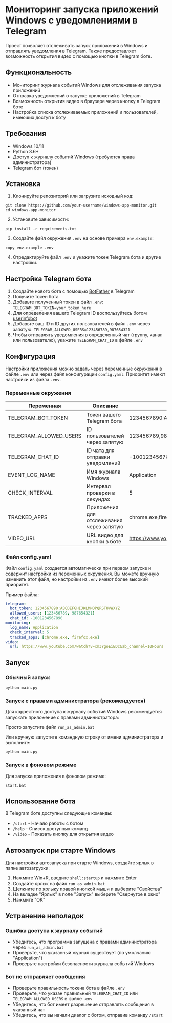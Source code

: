 # Мониторинг запуска приложений Windows с уведомлениями в Telegram

Проект позволяет отслеживать запуск приложений в Windows и отправлять уведомления в Telegram. Также предоставляет возможность открытия видео с помощью кнопки в Telegram боте.

## Функциональность

- Мониторинг журнала событий Windows для отслеживания запуска приложений
- Отправка уведомлений о запуске приложений в Telegram
- Возможность открытия видео в браузере через кнопку в Telegram боте
- Настройка списка отслеживаемых приложений и пользователей, имеющих доступ к боту

## Требования

- Windows 10/11
- Python 3.6+
- Доступ к журналу событий Windows (требуются права администратора)
- Telegram бот (токен)

## Установка

1. Клонируйте репозиторий или загрузите исходный код:
```
git clone https://github.com/your-username/windows-app-monitor.git
cd windows-app-monitor
```

2. Установите зависимости:
```
pip install -r requirements.txt
```

3. Создайте файл окружения `.env` на основе примера `env.example`:
```
copy env.example .env
```

4. Отредактируйте файл `.env` и укажите токен Telegram бота и другие настройки.

## Настройка Telegram бота

1. Создайте нового бота с помощью [BotFather](https://t.me/botfather) в Telegram
2. Получите токен бота
3. Добавьте полученный токен в файл `.env`: `TELEGRAM_BOT_TOKEN=your_token_here`
4. Для определения вашего Telegram ID воспользуйтесь ботом [userinfobot](https://t.me/userinfobot)
5. Добавьте ваш ID и ID других пользователей в файл `.env` через запятую: `TELEGRAM_ALLOWED_USERS=123456789,987654321`
6. Чтобы отправлять уведомления в определенный чат (группу, канал или пользователю), укажите `TELEGRAM_CHAT_ID` в файле `.env`

## Конфигурация

Настройки приложения можно задать через переменные окружения в файле `.env` или через файл конфигурации `config.yaml`. Приоритет имеют настройки из файла `.env`.

### Переменные окружения

| Переменная | Описание | Пример |
|------------|----------|--------|
| TELEGRAM_BOT_TOKEN | Токен вашего Telegram бота | 1234567890:ABCDEFGHIJKLMNOPQRSTUVWXYZ |
| TELEGRAM_ALLOWED_USERS | ID пользователей через запятую | 123456789,987654321 |
| TELEGRAM_CHAT_ID | ID чата для отправки уведомлений | -1001234567890 или @channelname |
| EVENT_LOG_NAME | Имя журнала Windows | Application |
| CHECK_INTERVAL | Интервал проверки в секундах | 5 |
| TRACKED_APPS | Приложения для отслеживания через запятую | chrome.exe,firefox.exe |
| VIDEO_URL | URL видео для кнопки в боте | https://www.youtube.com/watch?v=xm3YgoEiEDc |

### Файл config.yaml

Файл `config.yaml` создается автоматически при первом запуске и содержит настройки из переменных окружения. Вы можете вручную изменить этот файл, но настройки из `.env` имеют более высокий приоритет.

Пример файла:
```yaml
telegram:
  bot_token: 1234567890:ABCDEFGHIJKLMNOPQRSTUVWXYZ
  allowed_users: [123456789, 987654321]
  chat_id: -1001234567890
monitoring:
  log_name: Application
  check_interval: 5
  tracked_apps: [chrome.exe, firefox.exe]
video:
  url: https://www.youtube.com/watch?v=xm3YgoEiEDc&ab_channel=10Hours
```

## Запуск

### Обычный запуск
```
python main.py
```

### Запуск с правами администратора (рекомендуется)
Для корректного доступа к журналу событий Windows рекомендуется запускать приложение с правами администратора:

Просто запустите файл `run_as_admin.bat`

Или вручную запустите командную строку от имени администратора и выполните:
```
python main.py
```

### Запуск в фоновом режиме
Для запуска приложения в фоновом режиме:
```
start.bat
```

## Использование бота

В Telegram боте доступны следующие команды:
- `/start` - Начало работы с ботом
- `/help` - Список доступных команд
- `/video` - Показать кнопку для открытия видео

## Автозапуск при старте Windows

Для настройки автозапуска при старте Windows, создайте ярлык в папке автозагрузки:

1. Нажмите Win+R, введите `shell:startup` и нажмите Enter
2. Создайте ярлык на файл `run_as_admin.bat`
3. Щелкните по ярлыку правой кнопкой мыши и выберите "Свойства"
4. На вкладке "Ярлык" в поле "Запуск" выберите "Свернутое в окно"
5. Нажмите "ОК"

## Устранение неполадок

### Ошибка доступа к журналу событий
- Убедитесь, что программа запущена с правами администратора через `run_as_admin.bat`
- Проверьте, что указанный журнал существует (по умолчанию "Application")
- Проверьте настройки безопасности журнала событий Windows

### Бот не отправляет сообщения
- Проверьте правильность токена бота в файле `.env`
- Проверьте, что указан правильный `TELEGRAM_CHAT_ID` или `TELEGRAM_ALLOWED_USERS` в файле `.env`
- Убедитесь, что бот имеет разрешение отправлять сообщения в указанный чат
- Убедитесь, что вы начали диалог с ботом, отправив команду `/start` 